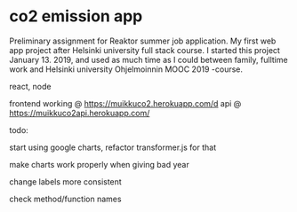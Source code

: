 # co2 emission app
Preliminary assignment for Reaktor summer job application.
My first web app project after Helsinki university full stack course.
I started this project January 13. 2019, and used as much time as I could between family, fulltime work and Helsinki university Ohjelmoinnin MOOC 2019 -course.

react, node 

frontend working @ https://muikkuco2.herokuapp.com/d
api @ https://muikkuco2api.herokuapp.com/

todo:

start using google charts, refactor transformer.js for that

make charts work properly when giving bad year

change labels more consistent

check method/function names 

